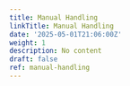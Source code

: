 ```yaml
---
title: Manual Handling
linkTitle: Manual Handling
date: '2025-05-01T21:06:00Z'
weight: 1
description: No content
draft: false
ref: manual-handling
---
```



